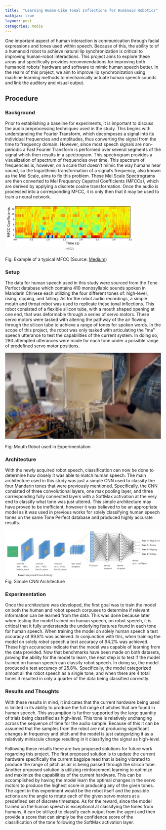 ```yaml
---
title:  "Learning Human-Like Tonal Inflections for Humanoid Robotics"
mathjax: true
layout: post
categories: media
---
```


One important aspect of human interaction is communication through facial expressions and tones used within speech. Because of this, the ability to of a humanoid robot to achieve natural lip synchronization is critical to improving human-robot interactions. This project aims to explore these areas and specifically provides recommendations for improving both humanoid robots’ hardware and software to mimic human speech better. In the realm of this project, we aim to improve lip synchronization using machine learning methods to mechanically actuate human speech sounds and link the auditory and visual output.


## Procedure

### Background
Prior to establishing a baseline for experiments, it is important to discuss the audio preprocessing techniques used in the study. This begins with understanding the Fourier Transform, which decomposes a signal into its individual frequencies and amplitudes, thus converting the signal from the time to frequency domain. However, since most speech signals are non-periodic a Fast Fourier Transform is performed over several segments of the signal which then results in a spectrogram. This spectrogram provides a visualization of spectrum of frequencies over time. This spectrum of frequencies is, however, on a scale that doesn’t mimic the way humans hear sound, so the logarithmic transformation of a signal’s frequency, also known as the Mel Scale, aims to fix this problem. These Mel Scale Spectrograms are then converted to Mel Frequency Cepstral Coefficients (MFCCs), which are derived by applying a discrete cosine transformation. Once the audio is processed into a corresponding MFCC, it is only then that it may be used to train a neural network.

![MFCC](/assets/learn_tone_images/mfcc_example.jpg)

Fig: Example of a typical MFCC (Source: [Medium](https://medium.com/@tanveer9812/mfccs-made-easy-7ef383006040))

### Setup
The data for human speech used in this study were sourced from the Tone Perfect database which contains 410 monosyllabic sounds spoken in Mandarin Chinese each utilizing the four different tones of: high-level, rising, dipping, and falling. As for the robot audio recordings, a simple mouth and throat robot was used to replicate these tonal inflections. This robot consisted of a flexible silicon tube, with a mouth shaped opening at one end, that was deformable through a series of servo motors. These servo motors were tasked with altering the pathway of the air flowing through the silicon tube to achieve a range of tones for spoken words. In the scope of this project, the robot was only tasked with articulating the “ma” speech utterance to test the capabilities of the current system. In doing so, 280 attempted utterances were made for each tone under a possible range of predefined servo motor positions.

![Robot](/assets/learn_tone_images/mouth_robot.jpg)

Fig: Mouth Robot used in Experimentation

### Architecture
With the newly acquired robot speech, classification can now be done to determine how closely it was able to match human speech. The main architecture used in this study was just a simple CNN used to classify the four Mandarin tones that were previously mentioned. Specifically, the CNN consisted of three convolutional layers, one max pooling layer, and three corresponding fully connected layers with a SoftMax activation at the very end to classify what tone was just uttered. This simple architecture may have proved to be inefficient, however it was believed to be an appropriate model as it was used in previous works for solely classifying human speech tones on the same Tone Perfect database and produced highly accurate results.

![SimpleCNN](/assets/learn_tone_images/simple_cnn.jpg)
Fig: Simple CNN Architecture

### Experimentation
Once the architecture was developed, the first goal was to train the model on both the human and robot speech corpuses to determine if relevant information can be learned from the data. This was done because later when testing the model trained on human speech, on robot speech, it is critical that it fully understands the underlying features found in each tone for human speech. When training the model on solely human speech a test accuracy of 99.8% was achieved.  In conjunction with this, when training the model on solely robot speech a test accuracy of 94.2% was achieved. These high accuracies indicate that the model was capable of learning from the data provided. Now that benchmarks have been made on both datasets, proving the ability for the model to learn, the next step is to test if the model trained on human speech can classify robot speech. In doing so, the model produced a test accuracy of 25.8%. Specifically, the model categorized almost all the robot speech as a single tone, and when there are 4 total tones it resulted in only a quarter of the data being classified correctly.

### Results and Thoughts
With these results in mind, it indicates that the current hardware being used is limited in its ability to produce the full range of pitches that are found in human speech. This assumption is further supported by the large quantity of trials being classified as high-level. This tone is relatively unchanging across the sequence of time for the audio sample. Because of this it can be assumed that the samples from the robot are not producing significant changes in frequency and pitch and the model is just categorizing it as a relatively miniscule change resulting in it classifying the signal as high-level.

Following these results there are two proposed solutions for future work regarding this project. The first proposed solution is to update the current hardware specifically the current bagpipe reed that is being vibrated to produce the range of pitch as air is being passed through the silicon tube. Another proposed solution is utilizing reinforcement learning to optimize and maximize the capabilities of the current hardware. This can be accomplished by having the model learn the optimal changes in the servo motors to produce the highest score in producing any of the given tones. The agent in this experiment would be the robot itself and the possible actions are the angle to rotate each of the given servo motors at a predefined set of discrete timesteps. As for the reward, since the model trained on the human speech is exceptional at classifying the tones from humans, it can be utilized to classify each output from the agent and then provide a score that can simply be the confidence score of the classification of the tone following the SoftMax activation layer.
